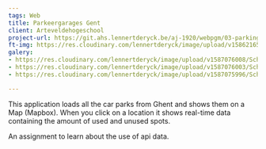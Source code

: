 ```yaml
---
tags: Web
title: Parkeergarages Gent
client: Arteveldehogeschool
project-url: https://git.ahs.lennertderyck.be/aj-1920/webpgm/03-parkings/
ft-img: https://res.cloudinary.com/lennertderyck/image/upload/v1586216519/Schermafbeelding_2020-04-07_om_01.38.15_nr2pog.png
galery:
- https://res.cloudinary.com/lennertderyck/image/upload/v1587076008/Schermafbeelding_2020-04-17_om_00.25.27_biwpda.png
- https://res.cloudinary.com/lennertderyck/image/upload/v1587076003/Schermafbeelding_2020-04-17_om_00.25.47_jdbhwb.png
- https://res.cloudinary.com/lennertderyck/image/upload/v1587075996/Schermafbeelding_2020-04-17_om_00.26.10_e1gcz9.png

---
```

This application loads all the car parks from Ghent and shows them on a Map (Mapbox). When you click on a location it shows real-time data containing the amount of used and unused spots.

An assignment to learn about the use of api data.